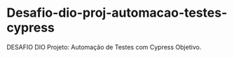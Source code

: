 # Desafio-dio-proj-automacao-testes-cypress
DESAFIO DIO Projeto: Automação de Testes com Cypress Objetivo.    
